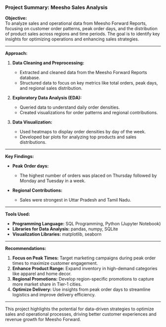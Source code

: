 ### Project Summary: Meesho Sales Analysis

**Objective:**  
To analyze sales and operational data from Meesho Forward Reports, focusing on customer order patterns, peak order days, and the distribution of product sales across regions and time periods. The goal is to identify key insights for optimizing operations and enhancing sales strategies.

---

**Approach:**  
1. **Data Cleaning and Preprocessing:**  
   - Extracted and cleaned data from the Meesho Forward Reports database.  
   - Structured data to focus on key metrics like total orders, peak days, and regional sales distribution.

2. **Exploratory Data Analysis (EDA):**  
   - Queried data to understand daily order densities.  
   - Created visualizations for order patterns and regional contributions.

3. **Data Visualization:**  
   - Used heatmaps to display order densities by day of the week.  
   - Developed bar plots for analyzing top products and sales distributions.

---

**Key Findings:**  
- **Peak Order days:**  
  - The highest number of orders was placed on Thursday followed by Monday and Tuesday in a week.  


- **Regional Contributions:**  
  - Sales were strongest in Uttar Pradesh and Tamil Nadu.  

---

**Tools Used:**  
- **Programming Language:** SQL Programming, Python (Jupyter Notebook)  
- **Libraries for Data Analysis:** pandas, numpy, SQLite  
- **Visualization Libraries:** matplotlib, seaborn  

---

**Recommendations:**  
1. **Focus on Peak Times:** Target marketing campaigns during peak order times to maximize customer engagement.  
2. **Enhance Product Range:** Expand inventory in high-demand categories like apparel and home decor.  
3. **Regional Promotions:** Develop region-specific promotions to capture more market share in Tier-1 cities.  
4. **Optimize Delivery:** Use insights from peak order days to streamline logistics and improve delivery efficiency.

---

This project highlights the potential for data-driven strategies to optimize sales and operational processes, driving better customer experiences and revenue growth for Meesho Forward.
